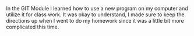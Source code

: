 In the GIT Module I learned how to use a new program on my computer and utilize it for class work. It was okay to understand, I made sure to keep the directions up when I went to do my homework since it was a little bit more complicated this time. 
